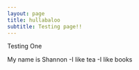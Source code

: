 ```yaml
---
layout: page
title: hullabaloo
subtitle: Testing page!!
---
```

	
Testing One

My name is Shannon
-I like tea
-I like books
